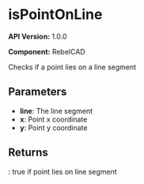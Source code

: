 # isPointOnLine

**API Version:** 1.0.0

**Component:** RebelCAD

Checks if a point lies on a line segment

## Parameters

- **line**: The line segment
- **x**: Point x coordinate
- **y**: Point y coordinate

## Returns

: true if point lies on line segment

